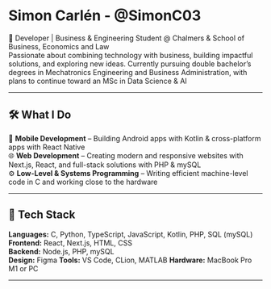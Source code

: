 # Simon Carlén - @SimonC03

🚀 Developer | Business & Engineering Student @ Chalmers & School of Business, Economics and Law  
Passionate about combining technology with business, building impactful solutions, and exploring new ideas. Currently pursuing double bachelor’s degrees in Mechatronics Engineering and Business Administration, with plans to continue toward an MSc in Data Science & AI

---

## 🛠 What I Do  
📱 **Mobile Development** – Building Android apps with Kotlin & cross-platform apps with React Native  
🌐 **Web Development** – Creating modern and responsive websites with Next.js, React, and full-stack solutions with PHP & mySQL  
⚙️ **Low-Level & Systems Programming** – Writing efficient machine-level code in C and working close to the hardware  

---

## 🔧 Tech Stack
**Languages:** C, Python, TypeScript, JavaScript, Kotlin, PHP, SQL (mySQL)  
**Frontend:** React, Next.js, HTML, CSS  
**Backend:** Node.js, PHP, mySQL  
**Design:** Figma
**Tools:** VS Code, CLion, MATLAB
**Hardware:** MacBook Pro M1 or PC

---
